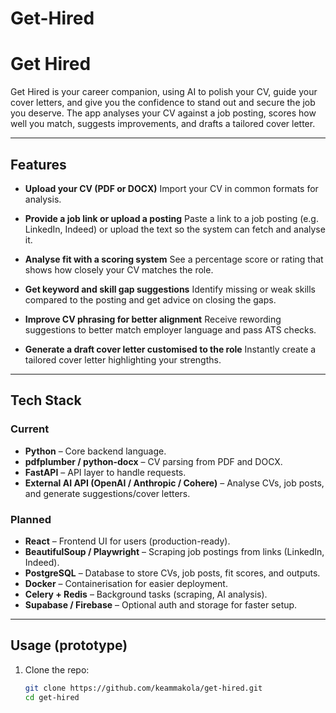 # Get-Hired

# Get Hired

Get Hired is your career companion, using AI to polish your CV, guide your cover letters, and give you the confidence to stand out and secure the job you deserve.
The app analyses your CV against a job posting, scores how well you match, suggests improvements, and drafts a tailored cover letter.

---

## Features

* **Upload your CV (PDF or DOCX)**
  Import your CV in common formats for analysis.

* **Provide a job link or upload a posting**
  Paste a link to a job posting (e.g. LinkedIn, Indeed) or upload the text so the system can fetch and analyse it.

* **Analyse fit with a scoring system**
  See a percentage score or rating that shows how closely your CV matches the role.

* **Get keyword and skill gap suggestions**
  Identify missing or weak skills compared to the posting and get advice on closing the gaps.

* **Improve CV phrasing for better alignment**
  Receive rewording suggestions to better match employer language and pass ATS checks.

* **Generate a draft cover letter customised to the role**
  Instantly create a tailored cover letter highlighting your strengths.

---

## Tech Stack

### Current
- **Python** – Core backend language.
- **pdfplumber / python-docx** – CV parsing from PDF and DOCX.
- **FastAPI** – API layer to handle requests.
- **External AI API (OpenAI / Anthropic / Cohere)** – Analyse CVs, job posts, and generate suggestions/cover letters.

### Planned
- **React** – Frontend UI for users (production-ready).
- **BeautifulSoup / Playwright** – Scraping job postings from links (LinkedIn, Indeed).
- **PostgreSQL** – Database to store CVs, job posts, fit scores, and outputs.
- **Docker** – Containerisation for easier deployment.
- **Celery + Redis** – Background tasks (scraping, AI analysis).
- **Supabase / Firebase** – Optional auth and storage for faster setup.

---

## Usage (prototype)
1. Clone the repo:
   ```bash
   git clone https://github.com/keammakola/get-hired.git
   cd get-hired
